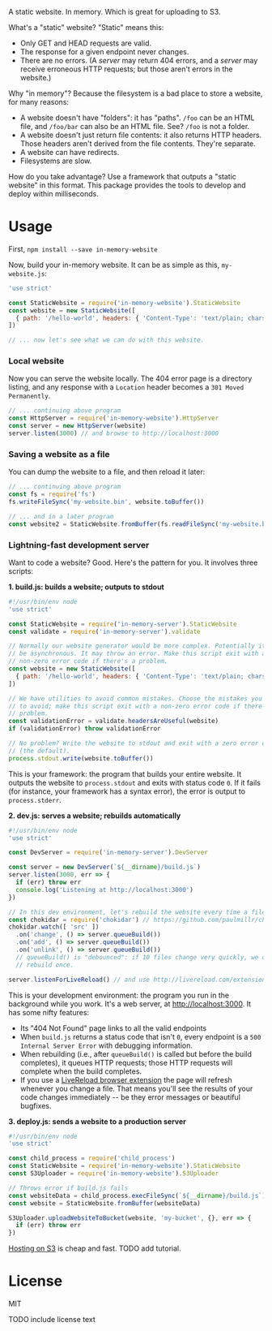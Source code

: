 A static website. In memory. Which is great for uploading to S3.

What's a "static" website? "Static" means this:

* Only GET and HEAD requests are valid.
* The response for a given endpoint never changes.
* There are no errors. (A _server_ may return 404 errors, and a _server_ may
  receive erroneous HTTP requests; but those aren't errors in the website.)

Why "in memory"? Because the filesystem is a bad place to store a website, for
many reasons:

* A website doesn't have "folders": it has "paths". `/foo` can be an HTML file,
  and `/foo/bar` can also be an HTML file. See? `/foo` is not a folder.
* A website doesn't just return file contents: it also returns HTTP headers.
  Those headers aren't derived from the file contents. They're separate.
* A website can have redirects.
* Filesystems are slow.

How do you take advantage? Use a framework that outputs a "static website" in
this format. This package provides the tools to develop and deploy within
milliseconds.

Usage
=====

First, `npm install --save in-memory-website`

Now, build your in-memory website. It can be as simple as this, `my-website.js`:

```javascript
'use strict'

const StaticWebsite = require('in-memory-website').StaticWebsite
const website = new StaticWebsite([
  { path: '/hello-world', headers: { 'Content-Type': 'text/plain; charset=utf-8' }, body: Buffer.from('Hello, World!') }
])

// ... now let's see what we can do with this website.
```

### Local website

Now you can serve the website locally. The 404 error page is a directory
listing, and any response with a `Location` header becomes a
`301 Moved Permanently`.

```javascript
// ... continuing above program
const HttpServer = require('in-memory-website').HttpServer
const server = new HttpServer(website)
server.listen(3000) // and browse to http://localhost:3000
```

### Saving a website as a file

You can dump the website to a file, and then reload it later:

```javascript
// ... continuing above program
const fs = require('fs')
fs.writeFileSync('my-website.bin', website.toBuffer())

// ... and in a later program
const website2 = StaticWebsite.fromBuffer(fs.readFileSync('my-website.bin'))
```

### Lightning-fast development server

Want to code a website? Good. Here's the pattern for you. It involves three
scripts:

**1. build.js: builds a website; outputs to stdout**

```javascript
#!/usr/bin/env node
'use strict'

const StaticWebsite = require('in-memory-server').StaticWebsite
const validate = require('in-memory-server').validate

// Normally our website generator would be more complex. Potentially it will
// be asynchronous. It may throw an error. Make this script exit with a
// non-zero error code if there's a problem.
const website = new StaticWebsite([
  { path: '/hello-world', headers: { 'Content-Type': 'text/plain; charset=utf-8' }, body: Buffer.from('Hello, World!') }
])

// We have utilities to avoid common mistakes. Choose the mistakes you want
// to avoid; make this script exit with a non-zero error code if there's a
// problem.
const validationError = validate.headersAreUseful(website)
if (validationError) throw validationError

// No problem? Write the website to stdout and exit with a zero error code
// (the default).
process.stdout.write(website.toBuffer())
```

This is your framework: the program that builds your entire website. It outputs
the website to `process.stdout` and exits with status code `0`. If it fails
(for instance, your framework has a syntax error), the error is output to
`process.stderr`.

**2. dev.js: serves a website; rebuilds automatically**

```javascript
#!/usr/bin/env node
'use strict'

const DevServer = require('in-memory-server').DevServer

const server = new DevServer(`${__dirname}/build.js`)
server.listen(3000, err => {
  if (err) throw err
  console.log('Listening at http://localhost:3000')
})

// In this dev environment, let's rebuild the website every time a file changes
const chokidar = require('chokidar') // https://github.com/paulmillr/chokidar
chokidar.watch([ 'src' ])
  .on('change', () => server.queueBuild())
  .on('add', () => server.queueBuild())
  .on('unlink', () => server.queueBuild())
  // queueBuild() is "debounced": if 10 files change very quickly, we only
  // rebuild once.

server.listenForLiveReload() // and use http://livereload.com/extensions/
```

This is your development environment: the program you run in the background
while you work. It's a web server, at
[http://localhost:3000](http://localhost:3000). It has some nifty features:

* Its "404 Not Found" page links to all the valid endpoints
* When `build.js` returns a status code that isn't `0`, every endpoint is a
  `500 Internal Server Error` with debugging information.
* When rebuilding (i.e., after `queueBuild()` is called but before the build
  completes), it queues HTTP requests; those HTTP requests will complete when
  the build completes.
* If you use a [LiveReload browser extension](http://livereload.com/extensions/)
  the page will refresh whenever you change a file. That means you'll see the
  results of your code changes immediately -- be they error messages or
  beautiful bugfixes.

**3. deploy.js: sends a website to a production server**

```javascript
#!/usr/bin/env node
'use strict'

const child_process = require('child_process')
const StaticWebsite = require('in-memory-website').StaticWebsite
const S3Uploader = require('in-memory-website').S3Uploader

// Throws error if build.js fails
const websiteData = child_process.execFileSync(`${__dirname}/build.js`)
const website = StaticWebsite.fromBuffer(websiteData)

S3Uploader.uploadWebsiteToBucket(website, 'my-bucket', {}, err => {
  if (err) throw err
})
```

[Hosting on S3](http://docs.aws.amazon.com/AmazonS3/latest/dev/WebsiteHosting.html)
is cheap and fast. TODO add tutorial.

License
=======

MIT

TODO include license text
